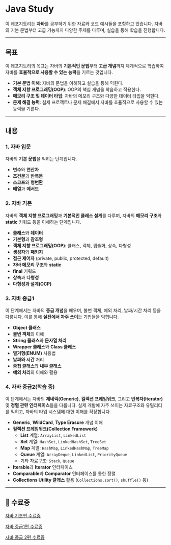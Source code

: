 # Java Study

이 레포지토리는 **자바**를 공부하기 위한 자료와 코드 예시들을 포함하고 있습니다. 자바의 기본 문법부터 고급 기능까지 다양한 주제를 다루며, 실습을 통해 학습을 진행합니다.

---

## 목표

이 레포지토리의 목표는 자바의 **기본적인 문법**부터 **고급 개념**까지 체계적으로 학습하여 자바를 **효율적으로 사용할 수 있는 능력**을 기르는 것입니다.

- **기본 문법 이해**: 자바의 문법을 이해하고 실습을 통해 익힌다.
- **객체 지향 프로그래밍(OOP)**: OOP의 핵심 개념을 학습하고 적용한다.
- **메모리 구조 및 데이터 타입**: 자바의 메모리 구조와 다양한 데이터 타입을 익힌다.
- **문제 해결 능력**: 실제 프로젝트나 문제 해결에서 자바를 효율적으로 사용할 수 있는 능력을 기른다.

---

## 내용

### 1. 자바 입문
자바의 **기본 문법**을 익히는 단계입니다.

- **변수**와 **연산자**
- **조건문**과 **반복문**
- **스코프**와 **형변환**
- **배열**과 **메서드**

### 2. 자바 기본
자바의 **객체 지향 프로그래밍**과 **기본적인 클래스 설계**를 다루며, 자바의 **메모리 구조**와 **static** 키워드 등을 이해하는 단계입니다.

- **클래스**와 **데이터**
- **기본형**과 **참조형**
- **객체 지향 프로그래밍(OOP)**: 클래스, 객체, 캡슐화, 상속, 다형성
- **생성자**와 **패키지**
- **접근 제어자** (private, public, protected, default)
- **자바 메모리 구조**와 **static**
- **final** 키워드
- **상속**과 **다형성**
- **다형성과 설계(OCP)**

### 3. 자바 중급1
이 단계에서는 자바의 **중급 개념**을 배우며, 불변 객체, 예외 처리, 날짜/시간 처리 등을 다룹니다. 이를 통해 **실전에서 자주 쓰이는** 기법들을 익힙니다.

- **Object 클래스**
- **불변 객체**의 이해
- **String 클래스**와 **문자열 처리**
- **Wrapper 클래스**와 **Class 클래스**
- **열거형(ENUM)** 사용법
- **날짜와 시간** 처리
- **중첩 클래스**와 **내부 클래스**
- **예외 처리**의 이해와 활용

### 4. 자바 중급2(학습 중)
이 단계에서는 자바의 **제네릭(Generic)**, **컬렉션 프레임워크**, 그리고 **반복자(Iterator)** 및 **정렬 관련 인터페이스**들을 다룹니다. 실제 개발에 자주 쓰이는 자료구조와 유틸리티를 익히고, 자바의 타입 시스템에 대한 이해를 확장합니다.

- **Generic**, **WildCard**, **Type Erasure** 개념 이해
- **컬렉션 프레임워크(Collection Framework)**
  - **List** 계열: `ArrayList`, `LinkedList`
  - **Set** 계열: `HashSet`, `LinkedHashSet`, `TreeSet`
  - **Map** 계열: `HashMap`, `LinkedHashMap`, `TreeMap`
  - **Queue** 계열: `ArrayDeque`, `LinkedList`, `PriorityQueue`
  - 기타 자료구조: `Stack`, `Queue`
- **Iterable**과 **Iterator** 인터페이스
- **Comparable**과 **Comparator** 인터페이스를 통한 정렬
- **Collections Utility 클래스** 활용 (`Collections.sort()`, `shuffle()` 등)

---

## 📜 수료증

[자바 기초편 수료증](https://github.com/user-attachments/files/19672521/default.pdf)

[자바 중급1편 수료증](https://github.com/user-attachments/files/19672522/1.pdf)

[자바 중급 2편 수료증](https://github.com/user-attachments/files/19672528/2.pdf)
